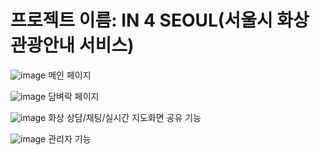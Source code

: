 # 프로젝트 이름: IN 4 SEOUL(서울시 화상 관광안내 서비스)

![image](https://user-images.githubusercontent.com/80087763/157555221-53600ae3-9782-4f36-9ac3-420e60b82faa.png)
메인 페이지

![image](https://user-images.githubusercontent.com/80087763/157555523-3fff2597-c33c-4dec-8c5c-926e3572ecc1.png)
담벼락 페이지

![image](https://user-images.githubusercontent.com/80087763/157555378-89cc46fc-0343-4fc8-a2b1-393c9ea95d40.png)
화상 상담/채팅/실시간 지도화면 공유 기능

![image](https://user-images.githubusercontent.com/80087763/157555605-4f350924-5ed6-4c56-b8a5-38acbf11a1e4.png)
관리자 기능
